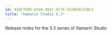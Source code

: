 ```yaml
---
id: A3AF7E09-6410-482C-9C7E-553D5AC47BC4
title: "Xamarin Studio 5.3"
---
```


Release notes for the 5.3 series of Xamarin Studio
